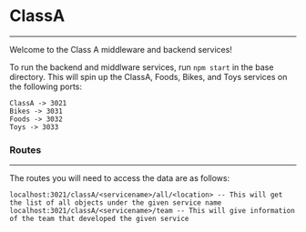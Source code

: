 # ClassA
---
Welcome to the Class A middleware and backend services!

To run the backend and middlware services, run `npm start` in the base directory. This will spin up the ClassA, Foods, Bikes, and Toys services on the following ports:

```
ClassA -> 3021
Bikes -> 3031
Foods -> 3032
Toys -> 3033
```
### Routes
---
The routes you will need to access the data are as follows:

```
localhost:3021/classA/<servicename>/all/<location> -- This will get the list of all objects under the given service name
localhost:3021/classA/<servicename>/team -- This will give information of the team that developed the given service
